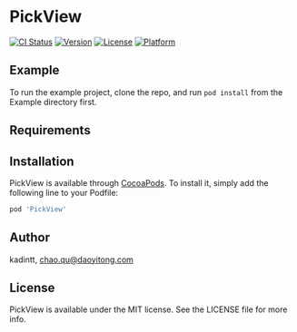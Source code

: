 # PickView

[![CI Status](https://img.shields.io/travis/kadintt/PickView.svg?style=flat)](https://travis-ci.org/kadintt/PickView)
[![Version](https://img.shields.io/cocoapods/v/PickView.svg?style=flat)](https://cocoapods.org/pods/PickView)
[![License](https://img.shields.io/cocoapods/l/PickView.svg?style=flat)](https://cocoapods.org/pods/PickView)
[![Platform](https://img.shields.io/cocoapods/p/PickView.svg?style=flat)](https://cocoapods.org/pods/PickView)

## Example

To run the example project, clone the repo, and run `pod install` from the Example directory first.

## Requirements

## Installation

PickView is available through [CocoaPods](https://cocoapods.org). To install
it, simply add the following line to your Podfile:

```ruby
pod 'PickView'
```

## Author

kadintt, chao.qu@daoyitong.com

## License

PickView is available under the MIT license. See the LICENSE file for more info.
